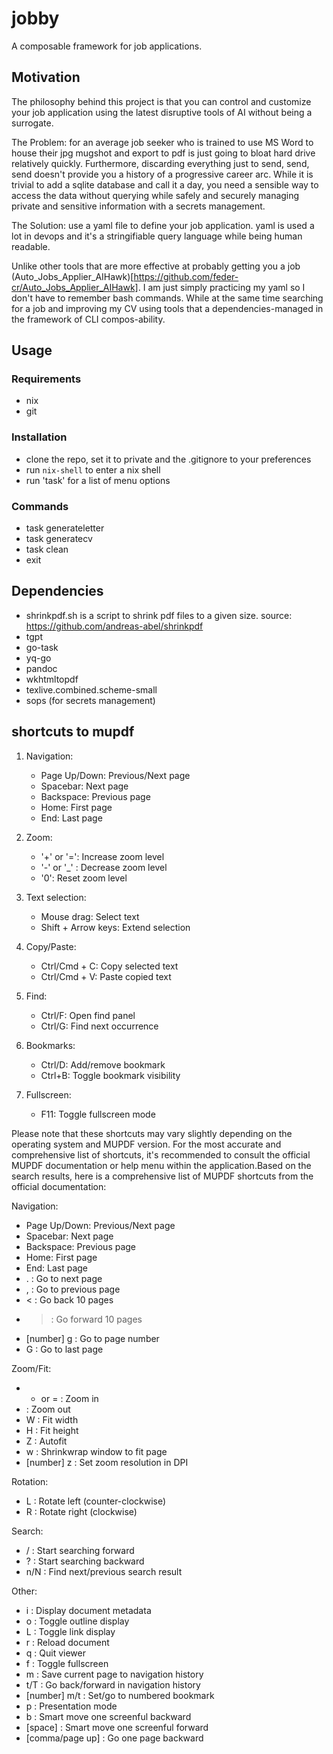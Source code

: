 # jobby
A composable framework for job applications.

## Motivation

The philosophy behind this project is that you can control and customize your job application using the latest disruptive tools of AI without being a surrogate.

The Problem: for an average job seeker who is trained to use MS Word to house their jpg mugshot and export to pdf is just going to bloat hard drive relatively quickly. Furthermore, discarding everything just to send, send, send doesn't provide you a history of a progressive career arc. While it is trivial to add a sqlite database and call it a day, you need a sensible way to access the data without querying while safely and securely managing private and sensitive information with a secrets management.

The Solution: use a yaml file to define your job application. yaml is used a lot in devops and it's a stringifiable query language while being human readable.

Unlike other tools that are more effective at probably getting you a job (Auto_Jobs_Applier_AIHawk)[https://github.com/feder-cr/Auto_Jobs_Applier_AIHawk]. I am just simply practicing my yaml so I don't have to remember bash commands. While at the same time searching for a job and improving my CV using tools that a dependencies-managed in the framework of CLI compos-ability.

## Usage

### Requirements
- nix
- git

### Installation
- clone the repo, set it to private and the .gitignore to your preferences
- run `nix-shell` to enter a nix shell
- run 'task' for a list of menu options

### Commands
- task generateletter
- task generatecv
- task clean
- exit

## Dependencies
- shrinkpdf.sh is a script to shrink pdf files to a given size. source: https://github.com/andreas-abel/shrinkpdf 
- tgpt
- go-task
- yq-go
- pandoc
- wkhtmltopdf
- texlive.combined.scheme-small
- sops (for secrets management)

## shortcuts to mupdf
1. Navigation:
   - Page Up/Down: Previous/Next page
   - Spacebar: Next page
   - Backspace: Previous page
   - Home: First page
   - End: Last page

2. Zoom:
   - '+' or '=': Increase zoom level
   - '-' or '_' : Decrease zoom level
   - '0': Reset zoom level

3. Text selection:
   - Mouse drag: Select text
   - Shift + Arrow keys: Extend selection

4. Copy/Paste:
   - Ctrl/Cmd + C: Copy selected text
   - Ctrl/Cmd + V: Paste copied text

5. Find:
   - Ctrl/F: Open find panel
   - Ctrl/G: Find next occurrence

6. Bookmarks:
   - Ctrl/D: Add/remove bookmark
   - Ctrl+B: Toggle bookmark visibility

7. Fullscreen:
   - F11: Toggle fullscreen mode

Please note that these shortcuts may vary slightly depending on the operating
 system and MUPDF version. For the most accurate and comprehensive list of
 shortcuts, it's recommended to consult the official MUPDF documentation or help
 menu within the application.Based on the search results, here is a
 comprehensive list of MUPDF shortcuts from the official documentation:

Navigation:
- Page Up/Down: Previous/Next page
- Spacebar: Next page
- Backspace: Previous page
- Home: First page
- End: Last page
- . : Go to next page
- , : Go to previous page
- < : Go back 10 pages
- > : Go forward 10 pages
- [number] g : Go to page number
- G : Go to last page

Zoom/Fit:
- + or = : Zoom in
-  : Zoom out
- W : Fit width
- H : Fit height
- Z : Autofit
- w : Shrinkwrap window to fit page
- [number] z : Set zoom resolution in DPI

Rotation:
- L : Rotate left (counter-clockwise)
- R : Rotate right (clockwise)

Search:
- / : Start searching forward
- ? : Start searching backward
- n/N : Find next/previous search result

Other:
- i : Display document metadata
- o : Toggle outline display
- L : Toggle link display
- r : Reload document
- q : Quit viewer
- f : Toggle fullscreen
- m : Save current page to navigation history
- t/T : Go back/forward in navigation history
- [number] m/t : Set/go to numbered bookmark
- p : Presentation mode
- b : Smart move one screenful backward
- [space] : Smart move one screenful forward
- [comma/page up] : Go one page backward
